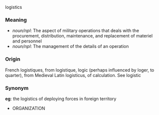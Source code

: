 logistics
### Meaning
+ _noun/npl_: The aspect of military operations that deals with the procurement, distribution, maintenance, and replacement of materiel and personnel
+ _noun/npl_: The management of the details of an operation

### Origin

French logistiques, from logistique, logic (perhaps influenced by loger, to quarter), from Medieval Latin logisticus, of calculation. See logistic

### Synonym

__eg__: the logistics of deploying forces in foreign territory

+ ORGANIZATION


